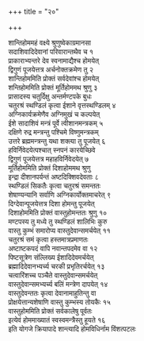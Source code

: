+++
title = "२०"

+++
   
शान्तिहोममहं वक्ष्ये श्रुणुष्वेकाग्रमानसा  
सदाशिवादिदेवानां परिवारान्तथैव च १  
प्राकाराभ्यन्तरे देव स्वनामाद्यैश्च होमयेत्  
द्विगुणं पूजयेत्तत्र अर्चनोक्तक्रमेण तु २  
शान्तिहोममिति प्रोक्तं सर्वदेवांश्च होमयेत्  
शन्तिहोममिति प्रोक्तं मूर्तिहोममथ श्रुणु ३  
प्रासादस्य चतुर्दिक्षु अन्तर्मण्टपके बुधः  
चतुरश्रं स्थण्डिलं कृत्वा ईशाने वृत्तस्थण्डिलम् ४  
अग्निकार्यक्रमेणैव अग्निमुखं च कल्पयेत्  
ईशे सादाशिवं मन्त्रं पूर्वे त्वीशानमन्त्रकम् ५  
दक्षिणे रुद्र मन्त्रन्तु पश्चिमे विष्णुमन्त्रकम्  
उत्तरे ब्रह्ममन्त्रन्तु यथा शक्त्या तु पूजयेत् ६  
हविर्निवेदयेत्पश्चात् स्नपनं कारयेच्छिवे  
द्विगुणं पूजयेत्तत्र महाहविर्निवेदयेत् ७  
मूर्तिहोममिति प्रोक्तं दिशाहोममथ श्रुणु  
इन्द्रा दीशानपर्यन्तं अष्टदिक्शिवदेवताः ८  
स्थण्डिलं सिकतैः कृत्वा चतुरश्रं समन्ततः  
शेषाण्यन्यानि सर्वाणि अग्निकार्योक्तमाचरेत् ९  
दिग्देवान्पूजयेत्तत्र दिशा होमन्तु पूजयेत्  
दिशाहोममिति प्रोक्तं वास्तुहोमन्ततः श्रुणु १०  
मण्टपस्य तु मध्ये तु स्थण्डिलं शालिभिः कुरु  
वास्तु कुम्भं समारोप्य वास्तुदेवान्समर्चयेत् ११  
चतुरश्रं समं कृत्वा हस्तमात्रप्रमाणतः   
अष्टाष्टकपदं वापि नवान्तपदमेव वा १२  
पिष्टसूत्रेण संल्लिख्य ईशादिदेवमर्चयेत्  
ब्रह्मादिदेवानभ्यर्च्य चरकी प्रभृतिरर्चयेत् १३  
चत्वारिंशच्च पञ्चैते वास्तुदेवान्समर्चयेत्  
वास्तुदेवान्समभ्यर्च्य बलिं मन्त्रेण दापयेत् १४  
वास्तुदेवन्ततः कृत्वा देवानामाहुतिन्तु वा  
प्रोक्षयेत्तान्यशेषाणि वास्तु कुम्भस्य तोयकैः १५  
वास्तुहोममिति प्रोक्तं सर्वकालेषु पूर्वतः  
इत्येवं होममाख्यातं स्वस्वमन्त्रैस्तु हूयते १६  
इति योगजे क्रियापादे शान्त्यादि होमविधिर्नाम विंशत्पटलः

